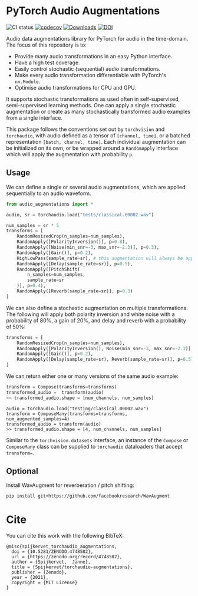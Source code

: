 # PyTorch Audio Augmentations
![CI status](https://github.com/spijkervet/torchaudio-augmentations/actions/workflows/ci.yml/badge.svg)
[![codecov](https://codecov.io/gh/Spijkervet/torchaudio-augmentations/branch/master/graph/badge.svg?token=0DEFJYJH5K)](https://codecov.io/gh/Spijkervet/torchaudio-augmentations)
[![Downloads](https://pepy.tech/badge/torchaudio-augmentations)](https://pepy.tech/project/torchaudio-augmentations)
[![DOI](https://zenodo.org/badge/DOI/10.5281/zenodo.4748582.svg)](https://zenodo.org/record/4748582#)

Audio data augmentations library for PyTorch for audio in the time-domain. The focus of this repository is to:
- Provide many audio transformations in an easy Python interface.
- Have a high test coverage.
- Easily control stochastic (sequential) audio transformations.
- Make every audio transformation differentiable with PyTorch's `nn.Module`.
- Optimise audio transformations for CPU and GPU.

It supports stochastic transformations as used often in self-supervised, semi-supervised learning methods. One can apply a single stochastic augmentation or create as many stochastically transformed audio examples from a single interface.

This package follows the conventions set out by `torchvision` and `torchaudio`, with audio defined as a tensor of `[channel, time]`, or a batched representation `[batch, channel, time]`. Each individual augmentation can be initialized on its own, or be wrapped around a `RandomApply` interface which will apply the augmentation with probability `p`.


## Usage
We can define a single or several audio augmentations, which are applied sequentially to an audio waveform.
```python
from audio_augmentations import *

audio, sr = torchaudio.load("tests/classical.00002.wav")

num_samples = sr * 5
transforms = [
    RandomResizedCrop(n_samples=num_samples),
    RandomApply([PolarityInversion()], p=0.8),
    RandomApply([Noise(min_snr=-3, max_snr=-2.3)], p=0.3),
    RandomApply([Gain()], p=0.2),
    HighLowPass(sample_rate=sr), # this augmentation will always be applied in this aumgentation chain!
    RandomApply([Delay(sample_rate=sr)], p=0.5),
    RandomApply([PitchShift(
        n_samples=num_samples,
        sample_rate=sr
    )], p=0.4),
    RandomApply([Reverb(sample_rate=sr)], p=0.3)
]
```

We can also define a stochastic augmentation on multiple transformations. The following will apply both polarity inversion and white noise with a probability of 80%, a gain of 20%, and delay and reverb with a probability of 50%:
```python
transforms = [
    RandomResizedCrop(n_samples=num_samples),
    RandomApply([PolarityInversion(), Noise(min_snr=-3, max_snr=-2.3)], p=0.8),
    RandomApply([Gain()], p=0.2),
    RandomApply([Delay(sample_rate=sr), Reverb(sample_rate=sr)], p=0.5)
]
```

We can return either one or many versions of the same audio example:
```python
transform = Compose(transforms=transforms)
transformed_audio =  transform(audio)
>> transformed_audio.shape = [num_channels, num_samples]
```

```
audio = torchaudio.load("testing/classical.00002.wav")
transform = ComposeMany(transforms=transforms, num_augmented_samples=4)
transformed_audio = transform(audio)
>> transformed_audio.shape = [4, num_channels, num_samples]
```

Similar to the `torchvision.datasets` interface, an instance of the `Compose` or `ComposeMany` class can be supplied to `torchaudio` dataloaders that accept `transform=`.


## Optional
Install WavAugment for reverberation / pitch shifting:
```
pip install git+https://github.com/facebookresearch/WavAugment
```

# Cite
You can cite this work with the following BibTeX:
```
@misc{spijkervet_torchaudio_augmentations,
  doi = {10.5281/ZENODO.4748582},
  url = {https://zenodo.org/record/4748582},
  author = {Spijkervet,  Janne},
  title = {Spijkervet/torchaudio-augmentations},
  publisher = {Zenodo},
  year = {2021},
  copyright = {MIT License}
}
```
